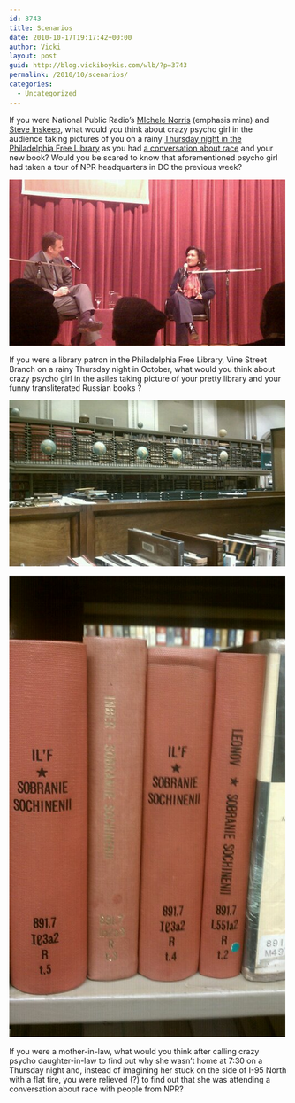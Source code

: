 ```yaml
---
id: 3743
title: Scenarios
date: 2010-10-17T19:17:42+00:00
author: Vicki
layout: post
guid: http://blog.vickiboykis.com/wlb/?p=3743
permalink: /2010/10/scenarios/
categories:
  - Uncategorized
---
```

If you were National Public Radio&#8217;s [MIchele Norris](http://www.npr.org/templates/story/story.php?storyId=2100974) (emphasis mine) and [Steve Inskeep](http://www.npr.org/templates/story/story.php?storyId=6000#N), what would you think about crazy psycho girl in the audience taking pictures of you on a rainy [Thursday night in the Philadelphia Free Library](http://www.phillyfunguide.com/event/detail/440796789/A_Conversation_with_Michele_Norris_The_Grace_of_Silence_A_Memoir) as you had [a conversation about race](http://www.npr.org/templates/story/story.php?storyId=129995444) and your new book? Would you be scared to know that aforementioned psycho girl had taken a tour of NPR headquarters in DC the previous week?

[<img class="aligncenter size-full wp-image-3745" title="wpid-IMAG0421.jpg" src="https://raw.githubusercontent.com/veekaybee/wlb/gh-pages/assets/images/2010/10/wpid-IMAG0421.jpg" alt="" width="500" height="300" />](https://raw.githubusercontent.com/veekaybee/wlb/gh-pages/assets/images/2010/10/wpid-IMAG0421.jpg)

If you were a library patron in the Philadelphia Free Library, Vine Street Branch on a rainy Thursday night in October, what would you think about crazy psycho girl in the asiles taking picture of your pretty library and your funny transliterated Russian books ?

[<img class="aligncenter size-full wp-image-3748" title="wpid-IMAG0419.jpg" src="https://raw.githubusercontent.com/veekaybee/wlb/gh-pages/assets/images/2010/10/wpid-IMAG0419.jpg" alt="" width="500" height="300" />](https://raw.githubusercontent.com/veekaybee/wlb/gh-pages/assets/images/2010/10/wpid-IMAG0419.jpg)

[<img class="aligncenter size-full wp-image-3750" title="wpid-IMAG0416.jpg" src="https://raw.githubusercontent.com/veekaybee/wlb/gh-pages/assets/images/2010/10/wpid-IMAG0416.jpg" alt="" width="500" height="833" />](https://raw.githubusercontent.com/veekaybee/wlb/gh-pages/assets/images/2010/10/wpid-IMAG0416.jpg)

If you were a mother-in-law, what would you think after calling crazy psycho daughter-in-law to find out why she wasn&#8217;t home at 7:30 on a Thursday night and, instead of imagining her stuck on the side of I-95 North with a flat tire, you were relieved (?) to find out that she was attending a conversation about race with people from NPR?